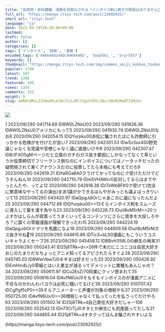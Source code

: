 ```yaml
---
title: "自民党・赤松健議、漫画を投稿なされる「インボイス制に続きの瑕疵はありません😤」"
full_url: "https://manga.itsys-tech.com/post/23092925/"
short_url: "itsys-tech"
language: "ja"
date: 2023-09-29T20:59:00+09:00
lastmod: 
draft: false
author: []
categories: []
tags: ['インボイス', '投稿', '漫画']
encoded_tags: ['44Kk44Oz44Oc44Kk44K5', '5oqV56i_', '5ryr55S7']
keywords: []
thumbnail: "https://manga.itsys-tech.com/img/common_seiji_kokkai_touben_shingi.jpg"
popular: 1740
latest: 187
trend: 1396
featured: 199
views: 1354
comments: 155
weight: 9
slug: aHR0cHMvL21hbmdhLml0c3lzLXRlY2guY29tL3Bvc3QvMjMwOTI5MjUv
---
```


![](https://manga.itsys-tech.com/img/common_seiji_kokkai_touben_shingi.jpg)

1 2023/09/29() 041714.69 ID8W0LZNsU03 2023/09/29() 041826.36 ID8W0LZNsU0アメリカにもって5 2023/09/29() 041930.74 ID8W0LZNsU0なお6 2023/09/29() 042054.15 IDQYurpku00赤松に騙されたはにも詐欺師に引っかかる危険がを付けたが良い7 2023/09/29() 042301.53 IDw5z3sx4S0野党議じゃなく与党議や官僚じゃなく議に直接いけや8 2023/09/29() 042307.47 ID8//FXO5gMページだと立風のガチのガス抜き要因にしかなってなくて草というか投票締切でフリーランス側なのにインボイスについてはノータッチだったの疑問視されて漸くアナウンスだのに投票してたら本格にも考えてだろ9 2023/09/29() 042619.21 ID/taRGaBA0クうけてかってなのにク受けただけでどうすんねん10 2023/09/29() 042710.79 IDm5VHAWcr0反対してるらはまでやっとんたや、ってよ12 2023/09/29() 042816.38 ID/7oWbBFK0ク受けて(完全に無意味なやってるの演出)まあ1議がかできるはんやがみっとも議よはっきりいって13 2023/09/29() 043420.97 IDaQpgJdiOrじゃあこのに議になったんだよ20 2023/09/29() 044712.88 IDQYurpku00>>13そらインボイス制をスムーズに導入して輩を潰す為やろ23 2023/09/29() 045226.73 IDu/i8oM5rM>>20つぶすかはしらんが政策ってうまくいってるコンテンツにさらに資本を大投しろやろ？に靡くの零細漫画が理解できったわ15 2023/09/29() 044224.19 IDaQpgJdiOrドマツを馬鹿になよ18 2023/09/29() 044609.58 IDu/i8oM5rMガス抜きやね💨19 2023/09/29() 044615.86 IDTic3+bLS0漫画にもこういうコスいキャラよくセーフ26 2023/09/29() 045458.12 IDBBvH358L0の麻生の再来31 2023/09/29() 050243.41 ID25j8TRk+d>>26件で未だにニコニコは自民大好きおじのたまりだなちょっとアニメ知ってるアピされたらすぐよ28 2023/09/29() 045745.03 IDBWwVbw7J0ネギまは好きだった33 2023/09/29() 050426.92 IDEmHm4L/y0零細とはいえ業主が減るってデメリットに業種もあんじゃの？34 2023/09/29() 050611.97 IDCu2EsZ/70同業にクッソ恨まれて35 2023/09/29() 050616.04 IDAvfN6Ux/0そもそもインボイスのが漫画アニメに不合なのかわんわパヨクは必死に騒いでるけど36 2023/09/29() 050707.42 IDCgPgf5zP0>>35そらアニメーターと声優が対象の増税やな37 2023/09/29() 050725.00 IDAvfN6Ux/0>>36増税じゃなくて払ってったを払うってだけやろ63 2023/09/29() 051502.14 ID25j8TRk+d自己責任大好きだしゃー106 2023/09/29() 052542.13 IDn73CrTjJ0オタとか麻生にも尻尾振ってたしな21 2023/09/29() 044855.44 ID25j8TRk+dオタクってほんま騙されやすいよな

(https//manga.itsys-tech.com/post/23092925/)
